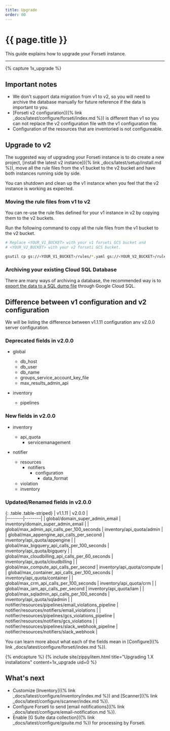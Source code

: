 ```yaml
---
title: Upgrade
order: 00
---
```


# {{ page.title }}

This guide explains how to upgrade your Forseti instance.

---

{% capture 1x_upgrade %}

## Important notes

 * We don't support data migration from v1 to v2, so you will need to archive the database manually 
   for future reference if the data is important to you.
 * [Forseti v2 configuration]({% link _docs/latest/configure/forseti/index.md %}) is different than v1 so 
   you can not replace the v2 configuration file with the v1 configuration file.
 * Configuration of the resources that are inventoried is not configureable.


## Upgrade to v2

The suggested way of upgrading your Forseti instance is to do create a new project, [install 
the latest v2 instance]({% link _docs/latest/setup/install.md %}), move all the rule files 
from the v1 bucket to the v2 bucket and have both instances running side by side. 

You can shutdown and clean up the v1 instance when you feel that the v2 instance is working as expected.

 
### Moving the rule files from v1 to v2

You can re-use the rule files defined for your v1 instance in v2 by copying them to the v2 buckets.

Run the following command to copy all the rule files from the v1 bucket to the v2 bucket.

```bash
# Replace <YOUR_V1_BUCKET> with your v1 forseti GCS bucket and
# <YOUR_V2_BUCKET> with your v2 forseti GCS bucket.

gsutil cp gs://<YOUR_V1_BUCKET>/rules/*.yaml gs://<YOUR_V2_BUCKET>/rules
```


### Archiving your existing Cloud SQL Database

There are many ways of archiving a database, the recommended way is to [export the data 
to a SQL dump file](https://cloud.google.com/sql/docs/mysql/import-export/exporting#mysqldump) 
through Google Cloud SQL.


## Difference between v1 configuration and v2 configuration

We will be listing the difference between v1.1.11 configuration anv v2.0.0 server configuration.

### Deprecated fields in v2.0.0
* global
    * db_host
    * db_user
    * db_name
    * groups_service_account_key_file
    * max_results_admin_api

* inventory
    * pipelines


### New fields in v2.0.0
* inventory
    * api_quota
        * servicemanagement

* notifier
    * resources
        * notifiers
            * configuration
                * data_format
    * violation
    * inventory

### Updated/Renamed fields in v2.0.0

{: .table .table-striped}
| v1.1.11 | v2.0.0 |  
|--------|--------|
| global/domain_super_admin_email | inventory/domain_super_admin_email |
| global/max_admin_api_calls_per_100_seconds | inventory/api_quota/admin |
| global/max_appengine_api_calls_per_second | inventory/api_quota/appengine |
| global/max_bigquery_api_calls_per_100_seconds | inventory/api_quota/bigquery |
| global/max_cloudbilling_api_calls_per_60_seconds | inventory/api_quota/cloudbilling |
| global/max_compute_api_calls_per_second | inventory/api_quota/compute |
| global/max_container_api_calls_per_100_seconds | inventory/api_quota/container |
| global/max_crm_api_calls_per_100_seconds | inventory/api_quota/crm |
| global/max_iam_api_calls_per_second | inventory/api_quota/iam |
| global/max_sqladmin_api_calls_per_100_seconds | inventory/api_quota/sqladmin |
| notifier/resources/pipelines/email_violations_pipeline | notifier/resources/notifiers/email_violations |
| notifier/resources/pipelines/gcs_violations_pipeline | notifier/resources/notifiers/gcs_violations |
| notifier/resources/pipelines/slack_webhook_pipeline | notifier/resources/notifiers/slack_webhook |

You can learn more about what each of the fields mean in [Configure]({% link _docs/latest/configure/forseti/index.md %}).


{% endcapture %} 
{% include site/zippy/item.html title="Upgrading 1.X installations" content=1x_upgrade uid=0 %}


## What's next

  - Customize [Inventory]({% link _docs/latest/configure/inventory/index.md %}) and
  [Scanner]({% link _docs/latest/configure/scanner/index.md %}).
  - Configure Forseti to send [email notifications]({% link _docs/latest/configure/email-notification.md %}).
  - Enable [G Suite data collection]({% link _docs/latest/configure/gsuite.md %})
  for processing by Forseti.
